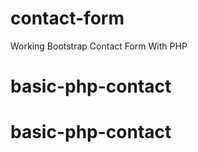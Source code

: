 contact-form
============
Working Bootstrap Contact Form With PHP


# basic-php-contact
# basic-php-contact
